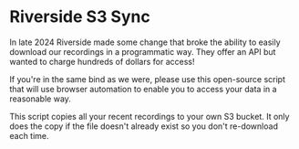 # Riverside S3 Sync

In late 2024 Riverside made some change that broke the ability to easily download our recordings in a programmatic way.  They offer an API but wanted to charge hundreds of dollars for access!

If you're in the same bind as we were, please use this open-source script that will use browser automation to enable you to access your data in a reasonable way.

This script copies all your recent recordings to your own S3 bucket.  It only does the copy if the file doesn't already exist so you don't re-download each time.
